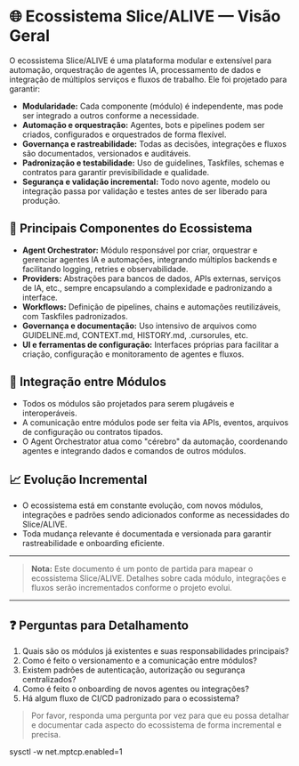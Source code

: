 # 🌐 Ecossistema Slice/ALIVE — Visão Geral

O ecossistema Slice/ALIVE é uma plataforma modular e extensível para automação, orquestração de agentes IA, processamento de dados e integração de múltiplos serviços e fluxos de trabalho. Ele foi projetado para garantir:

- **Modularidade:** Cada componente (módulo) é independente, mas pode ser integrado a outros conforme a necessidade.
- **Automação e orquestração:** Agentes, bots e pipelines podem ser criados, configurados e orquestrados de forma flexível.
- **Governança e rastreabilidade:** Todas as decisões, integrações e fluxos são documentados, versionados e auditáveis.
- **Padronização e testabilidade:** Uso de guidelines, Taskfiles, schemas e contratos para garantir previsibilidade e qualidade.
- **Segurança e validação incremental:** Todo novo agente, modelo ou integração passa por validação e testes antes de ser liberado para produção.

## 🧩 Principais Componentes do Ecossistema

- **Agent Orchestrator:** Módulo responsável por criar, orquestrar e gerenciar agentes IA e automações, integrando múltiplos backends e facilitando logging, retries e observabilidade.
- **Providers:** Abstrações para bancos de dados, APIs externas, serviços de IA, etc., sempre encapsulando a complexidade e padronizando a interface.
- **Workflows:** Definição de pipelines, chains e automações reutilizáveis, com Taskfiles padronizados.
- **Governança e documentação:** Uso intensivo de arquivos como GUIDELINE.md, CONTEXT.md, HISTORY.md, .cursorules, etc.
- **UI e ferramentas de configuração:** Interfaces próprias para facilitar a criação, configuração e monitoramento de agentes e fluxos.

## 🔄 Integração entre Módulos

- Todos os módulos são projetados para serem plugáveis e interoperáveis.
- A comunicação entre módulos pode ser feita via APIs, eventos, arquivos de configuração ou contratos tipados.
- O Agent Orchestrator atua como "cérebro" da automação, coordenando agentes e integrando dados e comandos de outros módulos.

## 📈 Evolução Incremental

- O ecossistema está em constante evolução, com novos módulos, integrações e padrões sendo adicionados conforme as necessidades do Slice/ALIVE.
- Toda mudança relevante é documentada e versionada para garantir rastreabilidade e onboarding eficiente.

---

> **Nota:** Este documento é um ponto de partida para mapear o ecossistema Slice/ALIVE. Detalhes sobre cada módulo, integrações e fluxos serão incrementados conforme o projeto evolui.

---

## ❓ Perguntas para Detalhamento

1. Quais são os módulos já existentes e suas responsabilidades principais?
2. Como é feito o versionamento e a comunicação entre módulos?
3. Existem padrões de autenticação, autorização ou segurança centralizados?
4. Como é feito o onboarding de novos agentes ou integrações?
5. Há algum fluxo de CI/CD padronizado para o ecossistema?

> Por favor, responda uma pergunta por vez para que eu possa detalhar e documentar cada aspecto do ecossistema de forma incremental e precisa.


sysctl -w net.mptcp.enabled=1
